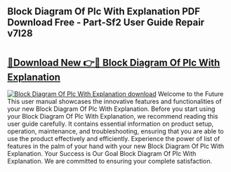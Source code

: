 ## Block Diagram Of Plc With Explanation PDF Download Free - Part-Sf2 User Guide Repair v7I28

# <h2><a href="http://dfpnc9p.blite.top/?on=Block+Diagram+Of+Plc+With+Explanation">🔗Download New 👉🔴 Block Diagram Of Plc With Explanation</a></h2>

[![Block Diagram Of Plc With Explanation download](https://i.imgur.com/lujVjoI.png)](http://dfpnc9p.blite.top/?on=Block+Diagram+Of+Plc+With+Explanation)
Welcome to the Future This user manual showcases the innovative features and functionalities of your new Block Diagram Of Plc With Explanation. Before you start using your Block Diagram Of Plc With Explanation, we recommend reading this user guide carefully. It contains essential information on product setup, operation, maintenance, and troubleshooting, ensuring that you are able to use the product effectively and efficiently. Experience the power of list of features in the palm of your hand with your new Block Diagram Of Plc With Explanation. Your Success is Our Goal Block Diagram Of Plc With Explanation. We are committed to ensuring your complete satisfaction.
